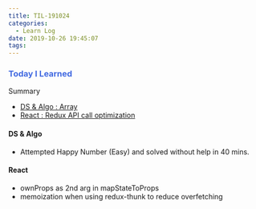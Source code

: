 ```yaml
---
title: TIL-191024
categories:
  - Learn Log
date: 2019-10-26 19:45:07
tags:
---
```


### <span style="color:royalblue"> Today I Learned

Summary

- [DS & Algo : Array ](#DS-amp-Algo)
- [React : Redux API call optimization](#React)

<!-- more -->

#### DS & Algo

- Attempted Happy Number (Easy) and solved without help in 40 mins.

#### React

- ownProps as 2nd arg in mapStateToProps
- memoization when using redux-thunk to reduce overfetching
